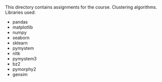 This directory contains assignments for the course. Clustering algorithms. Libraries used:

- pandas
- matplotlib
- numpy
- seaborn
- sklearn
- pymystem
- nltk
- pymystem3 
- bz2
- pymorphy2
- gensim
